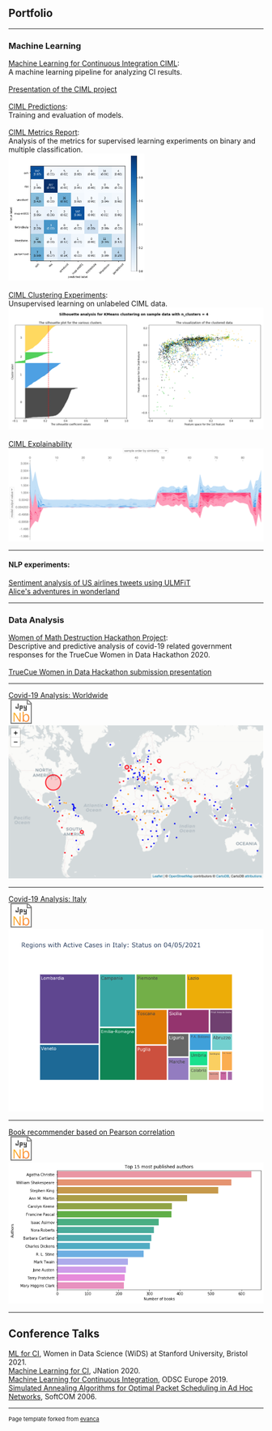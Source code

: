 ## Portfolio

---

### Machine Learning

[Machine Learning for Continuous Integration CIML](https://github.com/kwulffert/ciml_experiments/blob/master/README.md): <br>A machine learning pipeline for analyzing CI results. 
<br><br>[Presentation of the CIML project ](/pdf/ciml.pdf)
<br><br>[CIML Predictions](https://nbviewer.jupyter.org/github/kwulffert/ciml_experiments/blob/master/prediction.ipynb): <br>Training and evaluation of models.
<br><br>[CIML Metrics Report](https://nbviewer.jupyter.org/github/kwulffert/ciml_experiments/blob/master/Metrics%20report.ipynb): <br>Analysis of the metrics for supervised learning experiments on binary and multiple classification.
<br><a href="https://nbviewer.jupyter.org/github/kwulffert/ciml_experiments/blob/master/Metrics%20report.ipynb">
  <img src="images/matrix.png?raw=true" height="250"/>
</a>
<br><br>[CIML Clustering Experiments](https://nbviewer.jupyter.org/github/kwulffert/ciml_experiments/blob/master/Clustering%20CIML.ipynb): <br>Unsupervised learning on unlabeled CIML data.
<br><a href="https://nbviewer.jupyter.org/github/kwulffert/ciml_experiments/blob/master/Clustering%20CIML.ipynb">
  <img src="images/cluster.png?raw=true"/>
</a>
<br><br>[CIML Explainability](https://nbviewer.jupyter.org/github/kwulffert/ciml_experiments/blob/master/explainability.ipynb)
<br><a href="https://nbviewer.jupyter.org/github/kwulffert/ciml_experiments/blob/master/explainability.ipynb">
<img src="images/interp.png?raw=true"/>
</a>
<!--[CIML Experiments](https://nbviewer.jupyter.org/github/kwulffert/ciml_experiments/blob/master/CIML.ipynb)--->

---

#### NLP experiments:
[Sentiment analysis of US airlines tweets using ULMFiT](https://github.com/kwulffert/ULMFiT_Sentiment_Analysis/blob/master/ULMFiT_Sentiment_Analysis.ipynb)
<br>[Alice's adventures in wonderland](https://nbviewer.jupyter.org/github/kwulffert/NLP_Projects/blob/master/Alices_Adventures_In_Wonderland.ipynb)

---

### Data Analysis 
[Women of Math Destruction Hackathon Project](https://github.com/kwulffert/womenofmathdestruction):
<br>Descriptive and predictive analysis of covid-19 related government responses for the TrueCue Women in Data Hackathon 2020.
<br><br>[TrueCue Women in Data Hackathon submission presentation](https://vimeo.com/473112297)
 
---

[Covid-19 Analysis: Worldwide](covid-19_analysis.html) 
<br><a href="https://nbviewer.jupyter.org/github/kwulffert/covid-19-analysis/blob/master/covid-19_analysis.ipynb">
  <img src="images/jnb_3.svg?raw=true"/>
</a>
<br><a href="covid-19_analysis.html">
  <img src="images/map.png?raw=true"/>
</a>
 
---

[Covid-19 Analysis: Italy](covid19_italy.html) 
<br><a href="https://nbviewer.jupyter.org/github/kwulffert/covid-19-analysis/blob/master/covid19_italy.ipynb">
  <img src="images/jnb_3.svg?raw=true"/>
</a>
<br><a href="covid19_italy.html">
  <img src="images/Italy_reg.png?raw=true"/>
</a>

---

[Book recommender based on Pearson correlation](https://github.com/kwulffert/book-recommerder/blob/master/book-recommender.ipynb) 
<br><a href="https://github.com/kwulffert/book-recommerder/blob/master/book-recommender.ipynb">
  <img src="images/jnb_3.svg?raw=true"/>
</a>
<br><a href="https://github.com/kwulffert/book-recommerder/blob/master/book-recommender.ipynb">
  <img src="images/books.png?raw=true"/>
</a>

---

## Conference Talks

[ML for CI](https://www.crowdcast.io/e/o4gjxatp), Women in Data Science (WiDS) at Stanford University, Bristol 2021. 
<br>[Machine Learning for CI](https://youtu.be/UQ7TGDBwdG8), JNation 2020.
<br>[Machine Learning for Continuous Integration](https://www.youtube.com/watch?v=CuaCHjow5dA), ODSC Europe 2019.
<br>[Simulated Annealing Algorithms for Optimal Packet Scheduling in Ad Hoc Networks](https://ieeexplore.ieee.org/document/4129890), SoftCOM 2006.


---
<p style="font-size:11px">Page template forked from <a href="https://github.com/evanca/quick-portfolio">evanca</a></p>
<!-- Remove above link if you don't want to attibute -->

